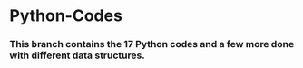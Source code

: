 # Python-Codes
### This branch contains the 17 Python codes and a few more done with different data structures.
